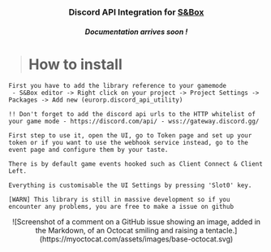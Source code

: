 <h3 align="center">Discord API Integration for <a href="https://asset.party/mbk/discord_api">S&Box</a></h3>
<h5 align="center">Documentation arrives soon !</h5>





> <h1>How to install</h1>
```
First you have to add the library reference to your gamemode
 - S&Box editor -> Right click on your project -> Project Settings -> Packages -> Add new (eurorp.discord_api_utility)

!! Don't forget to add the discord api urls to the HTTP whitelist of your game mode - https://discord.com/api/ - wss://gateway.discord.gg/

First step to use it, open the UI, go to Token page and set up your token or if you want to use the webhook service instead, go to the event page and configure them by your taste.

There is by default game events hooked such as Client Connect & Client Left.

Everything is customisable the UI Settings by pressing 'Slot0' key.

[WARN] This library is still in massive development so if you encounter any problems, you are free to make a issue on github
```

<div align="center">![Screenshot of a comment on a GitHub issue showing an image, added in the Markdown, of an Octocat smiling and raising a tentacle.](https://myoctocat.com/assets/images/base-octocat.svg)</div>
